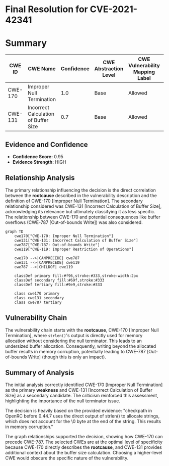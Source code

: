 # Final Resolution for CVE-2021-42341

# Summary
| CWE ID | CWE Name | Confidence | CWE Abstraction Level | CWE Vulnerability Mapping Label | CWE-Vulnerability Mapping Notes |
|---|---|---|---|---|---|
| CWE-170 | Improper Null Termination | 1.0 | Base | Allowed | Primary CWE |
| CWE-131 | Incorrect Calculation of Buffer Size | 0.7 | Base | Allowed | Secondary Candidate |

## Evidence and Confidence

*   **Confidence Score:** 0.95
*   **Evidence Strength:** HIGH

## Relationship Analysis
The primary relationship influencing the decision is the direct correlation between the **rootcause** described in the vulnerability description and the definition of CWE-170 [Improper Null Termination]. The secondary relationship considered was CWE-131 [Incorrect Calculation of Buffer Size], acknowledging its relevance but ultimately classifying it as less specific. The relationship between CWE-170 and potential consequences like buffer overflows (CWE-787 [Out-of-bounds Write]) was also considered.

```mermaid
graph TD
    cwe170["CWE-170: Improper Null Termination"]
    cwe131["CWE-131: Incorrect Calculation of Buffer Size"]
    cwe787["CWE-787: Out-of-bounds Write"]
    cwe119["CWE-119: Improper Restriction of Operations"]

    cwe170 -->|CANPRECEDE| cwe787
    cwe131 -->|CANPRECEDE| cwe119
    cwe787 -->|CHILDOF| cwe119

    classDef primary fill:#f96,stroke:#333,stroke-width:2px
    classDef secondary fill:#69f,stroke:#333
    classDef tertiary fill:#9e9,stroke:#333

    class cwe170 primary
    class cwe131 secondary
    class cwe787 tertiary
```

## Vulnerability Chain
The vulnerability chain starts with the **rootcause**, CWE-170 [Improper Null Termination], where `strlen()`'s output is directly used for memory allocation without considering the null terminator. This leads to an undersized buffer allocation. Consequently, writing beyond the allocated buffer results in memory corruption, potentially leading to CWE-787 [Out-of-bounds Write] (though this is only an impact).

## Summary of Analysis
The initial analysis correctly identified CWE-170 [Improper Null Termination] as the primary **weakness** and CWE-131 [Incorrect Calculation of Buffer Size] as a secondary candidate. The criticism reinforced this assessment, highlighting the importance of the null terminator issue.

The decision is heavily based on the provided evidence: "checkpath in OpenRC before 0.44.7 uses the direct output of strlen() to allocate strings, which does not account for the \0 byte at the end of the string. This results in memory corruption."

The graph relationships supported the decision, showing how CWE-170 can precede CWE-787.
The selected CWEs are at the optimal level of specificity because CWE-170 directly describes the **rootcause**, and CWE-131 provides additional context about the buffer size calculation. Choosing a higher-level CWE would obscure the specific nature of the vulnerability.